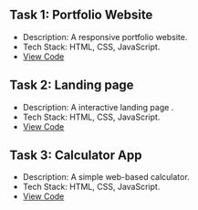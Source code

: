 

## Task 1: Portfolio Website
- Description: A responsive portfolio website.
- Tech Stack: HTML, CSS, JavaScript.
- [View Code](https://github.com/Reshma741/CODSOFT/blob/main/Task%20-1/Job%20portal/job.html)
## Task 2: Landing page 
- Description: A interactive landing page .
- Tech Stack: HTML, CSS, JavaScript.
- [View Code](https://github.com/Reshma741/CODSOFT/blob/main/Task%20-2/Landing%20page/landingpage.html)
## Task 3: Calculator App
- Description: A simple web-based calculator.
- Tech Stack: HTML, CSS, JavaScript.
- [View Code](https://github.com/Reshma741/CODSOFT/blob/main/Task%20-3/Calculator%20app/calculator.html)

